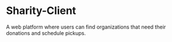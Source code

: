 # Sharity-Client
A web platform where users can find organizations that need their donations and schedule pickups.
